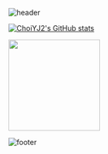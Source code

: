 ![header](https://capsule-render.vercel.app/api?type=waving&text=ChoiYJ2's%GitHub&color=gradient&customColorList=26&height=100&animation=fadeIn&fontColor=006400)

[![ChoiYJ2's GitHub stats](https://github-readme-stats.vercel.app/api?username=ChoiYJ2&include_all_commits=true&hide_border=true&count_private=true&theme=vue&show_icons=true)](https://github.com/ChoiYJ2)

<a href="https://github.com/ChoiYJ2"><img align="center" style="height:180px" src="https://github-readme-stats.vercel.app/api/top-langs/?username=ChoiYJ2&layout=compact&theme=merko&hide_border=true" /></a> 

![footer](https://capsule-render.vercel.app/api?type=soft&color=0:F0FFF0,100:3CB371&height=50&fontColor=006400)
